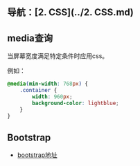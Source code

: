 ## 导航：[2. CSS](../2. CSS.md)

## media查询

当屏幕宽度满足特定条件时应用css。

例如：

```css
@media(min-width: 768px) {
    .container {
        width: 960px;
        background-color: lightblue;
    }
}
```

## Bootstrap

-   [bootstrap地址](https://v5.bootcss.com/)